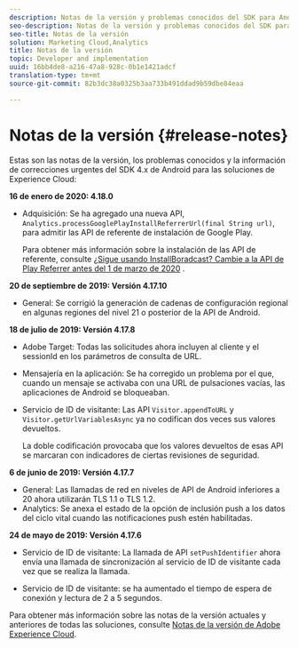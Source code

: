 ```yaml
---
description: Notas de la versión y problemas conocidos del SDK para Android 4.x para soluciones de Experience Cloud.
seo-description: Notas de la versión y problemas conocidos del SDK para Android 4.x para soluciones de Experience Cloud.
seo-title: Notas de la versión
solution: Marketing Cloud,Analytics
title: Notas de la versión
topic: Developer and implementation
uuid: 16bb4de8-a216-47a8-928c-0b1e1421adcf
translation-type: tm+mt
source-git-commit: 82b3dc38a0325b3aa733b491ddad9b59dbe84eaa

---
```



# Notas de la versión {#release-notes}

Estas son las notas de la versión, los problemas conocidos y la información de correcciones urgentes del SDK 4.x de Android para las soluciones de Experience Cloud:

**16 de enero de 2020: 4.18.0**

* Adquisición: Se ha agregado una nueva API, `Analytics.processGooglePlayInstallReferrerUrl(final String url)`, para admitir las API de referente de instalación de Google Play.

   Para obtener más información sobre la instalación de las API de referente, consulte [¿Sigue usando InstallBoradcast? Cambie a la API de Play Referrer antes del 1 de marzo de 2020](https://android-developers.googleblog.com/2019/11/still-using-installbroadcast-switch-to.html) .

**20 de septiembre de 2019: Versión 4.17.10**

* General: Se corrigió la generación de cadenas de configuración regional en algunas regiones del nivel 21 o posterior de la API de Android.

**18 de julio de 2019: Versión 4.17.8**

* Adobe Target: Todas las solicitudes ahora incluyen al cliente y el sessionId en los parámetros de consulta de URL.
* Mensajería en la aplicación: Se ha corregido un problema por el que, cuando un mensaje se activaba con una URL de pulsaciones vacías, las aplicaciones de Android se bloqueaban.
* Servicio de ID de visitante: Las API `Visitor.appendToURL` y `Visitor.getUrlVariablesAsync` ya no codifican dos veces sus valores devueltos.

   La doble codificación provocaba que los valores devueltos de esas API se marcaran con indicadores de ciertas revisiones de seguridad.

**6 de junio de 2019: Versión 4.17.7**

* General: Las llamadas de red en niveles de API de Android inferiores a 20 ahora utilizarán TLS 1.1 o TLS 1.2.
* Analytics: Se anexa el estado de la opción de inclusión push a los datos del ciclo vital cuando las notificaciones push estén habilitadas.

**24 de mayo de 2019: Versión 4.17.6**

* Servicio de ID de visitante:
   La llamada de API `setPushIdentifier` ahora envía una llamada de sincronización al servicio de ID de visitante cada vez que se realiza la llamada.

* Servicio de ID de visitante: se ha aumentado el tiempo de espera de conexión y lectura de 2 a 5 segundos.


Para obtener más información sobre las notas de la versión actuales y anteriores de todas las soluciones, consulte [Notas de la versión de Adobe Experience Cloud](hhttps://docs.adobe.com/content/help/en/release-notes/experience-cloud/current.html).
